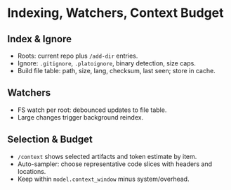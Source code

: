 # Indexing, Watchers, Context Budget

## Index & Ignore
- Roots: current repo plus `/add-dir` entries.
- Ignore: `.gitignore`, `.platoignore`, binary detection, size caps.
- Build file table: path, size, lang, checksum, last seen; store in cache.

## Watchers
- FS watch per root: debounced updates to file table.
- Large changes trigger background reindex.

## Selection & Budget
- `/context` shows selected artifacts and token estimate by item.
- Auto-sampler: choose representative code slices with headers and locations.
- Keep within `model.context_window` minus system/overhead.
